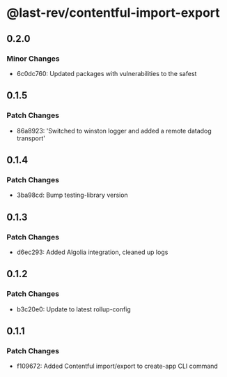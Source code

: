 # @last-rev/contentful-import-export

## 0.2.0

### Minor Changes

- 6c0dc760: Updated packages with vulnerabilities to the safest

## 0.1.5

### Patch Changes

- 86a8923: 'Switched to winston logger and added a remote datadog transport'

## 0.1.4

### Patch Changes

- 3ba98cd: Bump testing-library version

## 0.1.3

### Patch Changes

- d6ec293: Added Algolia integration, cleaned up logs

## 0.1.2

### Patch Changes

- b3c20e0: Update to latest rollup-config

## 0.1.1

### Patch Changes

- f109672: Added Contentful import/export to create-app CLI command
